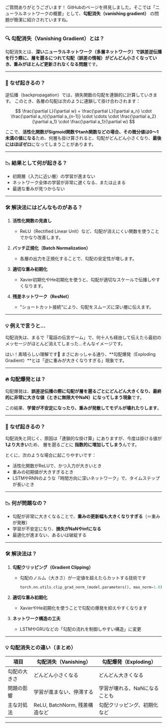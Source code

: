 ご質問ありがとうございます！
GitHubのページを拝見しました。そこでは「ニューラルネットワークの概要」として、**勾配消失（vanishing gradient）** の問題が簡潔に紹介されていますね。

---

### 🔍 勾配消失（Vanishing Gradient）とは？

勾配消失とは、**深いニューラルネットワーク（多層ネットワーク）で誤差逆伝播を行う際に、層を遡るにつれて勾配（誤差の情報）がどんどん小さくなっていき、重みがほとんど更新されなくなる問題**です。

---

### 🔧 なぜ起きるの？

逆伝播（backpropagation）では、損失関数の勾配を連鎖的に計算していきます。
このとき、各層の勾配は次のように連鎖して掛け合わされます：

$$
\frac{\partial L}{\partial w} = \frac{\partial L}{\partial a_n} \cdot \frac{\partial a_n}{\partial a_{n-1}} \cdot \cdots \cdot \frac{\partial a_2}{\partial a_1} \cdot \frac{\partial a_1}{\partial w}
$$

ここで、**活性化関数がSigmoid関数やtanh関数などの場合、その微分値は0〜1未満の値になる**ため、何層も掛け算されると、勾配がどんどん小さくなり、**最後にはほぼゼロ**になってしまうことがあります。

---

### 📉 結果として何が起きる？

* 初期層（入力に近い層）の学習が進まない
* ネットワーク全体の学習が非常に遅くなる、または止まる
* 最適な重みが見つからない

---

### 🛠️ 解決法にはどんなものがある？

1. **活性化関数の見直し**

   * ReLU（Rectified Linear Unit）など、勾配が消えにくい関数を使うことでかなり改善します。
2. **バッチ正規化（Batch Normalization）**

   * 各層の出力を正規化することで、勾配の安定性が増します。
3. **適切な重み初期化**

   * Xavier初期化やHe初期化を使うと、勾配が適切なスケールで伝播しやすくなります。
4. **残差ネットワーク（ResNet）**

   * "ショートカット接続"により、勾配をスムーズに深い層に伝えます。

---

### 💡 例えで言うと…

勾配消失は、まるで「電話の伝言ゲーム」で、何十人も経由して伝えたら最初のメッセージがほとんど消えてしまった…そんなイメージです。


はい！素晴らしい理解です👏
まさにおっしゃる通り、\*\*勾配爆発（Exploding Gradient）\*\*とは「逆に重みが大きくなりすぎる」現象です。

---

### 🔥 勾配爆発とは？

勾配爆発は、**誤差逆伝播の際に勾配が層を遡るごとにどんどん大きくなり、最終的に非常に大きな値（ときに無限大やNaN）になってしまう現象**です。

この結果、**学習が不安定になったり、重みが発散してモデルが壊れたりします**。

---

### 🔧 なぜ起きるの？

勾配消失と同じく、原因は「連鎖的な掛け算」にありますが、今度は掛ける値が**1より大きい**ため、
層を遡るごとに **指数的に増加してしまう**んです。

とくに、次のような場合に起こりやすいです：

* 活性化関数がReLUで、かつ入力が大きいとき
* 重みの初期値が大きすぎるとき
* LSTMやRNNのような「時間方向に深いネットワーク」で、タイムステップが長いとき

---

### 📉 何が問題なの？

* 勾配が非常に大きくなることで、**重みの更新幅も大きくなりすぎる**（＝重みが発散）
* 学習が不安定になり、**損失がNaNやinfになる**
* 最適化が進まない、あるいは破綻する

---

### 🛠️ 解決法は？

1. **勾配クリッピング（Gradient Clipping）**

   * 勾配のノルム（大きさ）が一定値を超えたらカットする技術です

     ```python
     torch.nn.utils.clip_grad_norm_(model.parameters(), max_norm=1.0)
     ```

2. **適切な重み初期化**

   * XavierやHe初期化を使うことで勾配の爆発を抑えやすくなります

3. **ネットワーク構造の工夫**

   * LSTMやGRUなどの「勾配の流れを制御しやすい構造」に変更

---

### 💡 勾配消失との違い（まとめ）

| 項目     | 勾配消失（Vanishing）         | 勾配爆発（Exploding）  |
| ------ | ----------------------- | ---------------- |
| 勾配の大きさ | どんどん小さくなる               | どんどん大きくなる        |
| 問題の影響  | 学習が進まない、停滞する            | 学習が壊れる、NaNになることも |
| 主な対処法  | ReLU, BatchNorm, 残差構造など | 勾配クリッピング、初期化など   |

---
